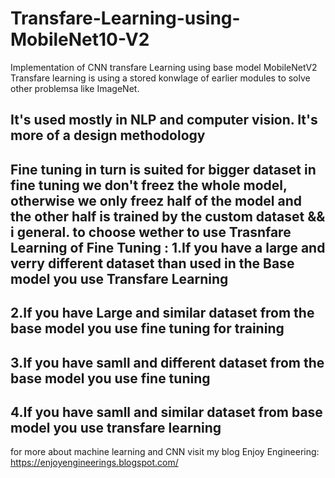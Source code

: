 # Transfare-Learning-using-MobileNet10-V2
Implementation of CNN transfare Learning using base model MobileNetV2 
Transfare learning is using a stored konwlage of earlier modules to solve
other problemsa like ImageNet.

It's used mostly in NLP and computer vision.
It's more of a design methodology 
-----------------------------------------------------------------------------------------
Fine tuning in turn is suited for bigger dataset
in fine tuning we don't freez the whole model, otherwise we only freez half of the model and the other half is trained by the custom 
dataset && i general.
to choose wether to use Trasnfare Learning of Fine Tuning :
1.If you have a large and verry different dataset than used in the Base model you use Transfare Learning
-------------------------------------------------------------------------------------------------------------
2.If you have Large and similar dataset from the base model you use fine tuning for training
-----------------------------------------------------------------------------------------------
3.If you have samll and different dataset from the base model you use fine tuning
-------------------------------------------------------------------------------------------------
4.If you have samll and similar dataset from base model you use transfare learning
-------------------------------------------------------------------------------------------------

for more about machine learning and CNN visit my blog Enjoy Engineering:
https://enjoyengineerings.blogspot.com/
